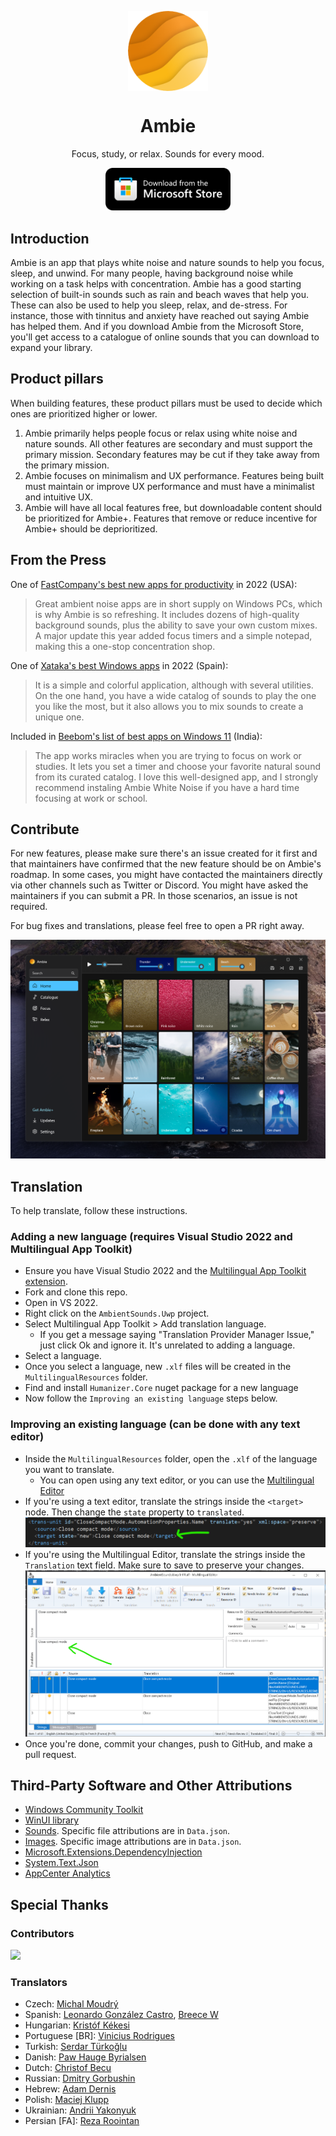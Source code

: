 <p align="center">
  <img width="128" align="center" src="images/logo_transparent.png">
</p>
<h1 align="center">
  Ambie
</h1>
<p align="center">
  Focus, study, or relax. Sounds for every mood.
</p>
<p align="center">
  <a href="https://apps.microsoft.com/store/detail/ambie-white-noise/9P07XNM5CHP0?cid=ambierepo" target="_blank">
    <img src="images/storeBadge.png" width="200" alt="Store link" />
  </a>
</p>

## Introduction

Ambie is an app that plays white noise and nature sounds to help you focus, sleep, and unwind. For many people, having background noise while working on a task helps with concentration. Ambie has a good starting selection of built-in sounds such as rain and beach waves that help you. These can also be used to help you sleep, relax, and de-stress. For instance, those with tinnitus and anxiety have reached out saying Ambie has helped them. And if you download Ambie from the Microsoft Store, you'll get access to a catalogue of online sounds that you can download to expand your library.

## Product pillars

When building features, these product pillars must be used to decide which ones are prioritized higher or lower. 
1. Ambie primarily helps people focus or relax using white noise and nature sounds. All other features are secondary and must support the primary mission. Secondary features may be cut if they take away from the primary mission.
1. Ambie focuses on minimalism and UX performance. Features being built must maintain or improve UX performance and must have a minimalist and intuitive UX.
1. Ambie will have all local features free, but downloadable content should be prioritized for Ambie+. Features that remove or reduce incentive for Ambie+ should be deprioritized. 

## From the Press

One of [FastCompany's best new apps for productivity](https://www.fastcompany.com/90766562/the-23-best-new-productivity-apps-for-2022) in 2022 (USA):
> Great ambient noise apps are in short supply on Windows PCs, which is why Ambie is so refreshing. It includes dozens of high-quality background sounds, plus the ability to save your own custom mixes. A major update this year added focus timers and a simple notepad, making this a one-stop concentration shop.

One of [Xataka's best Windows apps](https://www.xataka.com/basics/mejores-apps-2022-para-windows-nuevas-imprescindible-joyas-ocultas) in 2022 (Spain):
> It is a simple and colorful application, although with several utilities. On the one hand, you have a wide catalog of sounds to play the one you like the most, but it also allows you to mix sounds to create a unique one.

Included in [Beebom's list of best apps on Windows 11](https://beebom.com/best-windows-11-apps/) (India):
> The app works miracles when you are trying to focus on work or studies. It lets you set a timer and choose your favorite natural sound from its curated catalog. I love this well-designed app, and I strongly recommend instaling Ambie White Noise if you have a hard time focusing at work or school.

## Contribute

For new features, please make sure there's an issue created for it first and that maintainers have confirmed that the new feature should be on Ambie's roadmap. In some cases, you might have contacted the maintainers directly via other channels such as Twitter or Discord. You might have asked the maintainers if you can submit a PR. In those scenarios, an issue is not required.

For bug fixes and translations, please feel free to open a PR right away.

![Ambie](/images/ambie_hero_v3.png)

## Translation

To help translate, follow these instructions.

### Adding a new language (requires Visual Studio 2022 and Multilingual App Toolkit)
- Ensure you have Visual Studio 2022 and the [Multilingual App Toolkit extension](https://marketplace.visualstudio.com/items?itemName=dts-publisher.mat2022).
- Fork and clone this repo.
- Open in VS 2022.
- Right click on the `AmbientSounds.Uwp` project.
- Select Multilingual App Toolkit > Add translation language.
    - If you get a message saying "Translation Provider Manager Issue," just click Ok and ignore it. It's unrelated to adding a language.
- Select a language. 
- Once you select a language, new `.xlf` files will be created in the `MultilingualResources` folder.
- Find and install `Humanizer.Core` nuget package for a new language
- Now follow the `Improving an existing language` steps below.

### Improving an existing language (can be done with any text editor)
- Inside the `MultilingualResources` folder, open the `.xlf` of the language you want to translate.
    - You can open using any text editor, or you can use the [Multilingual Editor](https://developer.microsoft.com/windows/develop/multilingual-app-toolkit)
- If you're using a text editor, translate the strings inside the `<target>` node. Then change the `state` property to `translated`.
    ![](images/text-translate.png)
- If you're using the Multilingual Editor, translate the strings inside the `Translation` text field. Make sure to save to preserve your changes.
    ![](images/toolkit-translate.png)
- Once you're done, commit your changes, push to GitHub, and make a pull request.

## Third-Party Software and Other Attributions
- [Windows Community Toolkit](https://github.com/windows-toolkit/WindowsCommunityToolkit)
- [WinUI library](https://github.com/Microsoft/microsoft-ui-xaml)
- [Sounds](https://freesound.org). Specific file attributions are in `Data.json`.
- [Images](https://unsplash.com/). Specific image attributions are in `Data.json`.
- [Microsoft.Extensions.DependencyInjection](https://www.nuget.org/packages/Microsoft.Extensions.DependencyInjection/)
- [System.Text.Json](https://www.nuget.org/packages/System.Text.Json/)
- [AppCenter Analytics](https://appcenter.ms/)

## Special Thanks

### Contributors

<a href="https://github.com/jenius-apps/ambie/graphs/contributors">
  <img src="https://contrib.rocks/image?repo=jenius-apps/ambie" />
</a>


### Translators

- Czech: [Michal Moudrý](https://github.com/MichalMoudry)
- Spanish: [Leonardo González Castro](https://github.com/OnlyOnePro), [Breece W](https://github.com/BreeceW)
- Hungarian: [Kristóf Kékesi](https://github.com/KristofKekesi)
- Portuguese [BR]: [Vinicius Rodrigues](https://github.com/Suburbanno)
- Turkish: [Serdar Türkoğlu](https://github.com/daswareinfach)
- Danish: [Paw Hauge Byrialsen](https://github.com/byrialsen)
- Dutch: [Christof Becu](https://github.com/ChristofBecu)
- Russian: [Dmitry Gorbushin](https://github.com/Gorbushin)
- Hebrew: [Adam Dernis](https://github.com/Avid29)
- Polish: [Maciej Klupp](https://github.com/maciej-klupp)
- Ukrainian: [Andrii Yakonyuk](https://github.com/andrewyakonyuk)
- Persian [FA]: [Reza Roointan](https://github.com/rezaroointan)
